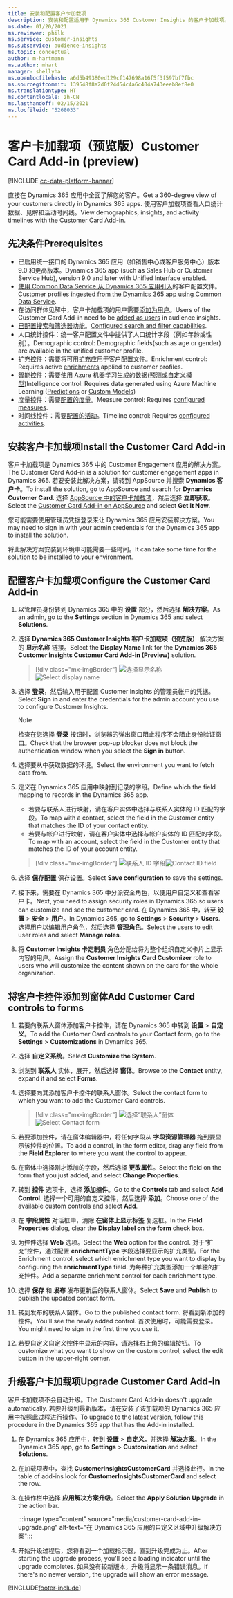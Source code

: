 ```yaml
---
title: 安装和配置客户卡加载项
description: 安装和配置适用于 Dynamics 365 Customer Insights 的客户卡加载项。
ms.date: 01/20/2021
ms.reviewer: philk
ms.service: customer-insights
ms.subservice: audience-insights
ms.topic: conceptual
author: m-hartmann
ms.author: mhart
manager: shellyha
ms.openlocfilehash: a6d5b49380ed129cf147698a16f5f3f597bf7fbc
ms.sourcegitcommit: 139548f8a2d0f24d54c4a6c404a743eeeb8ef8e0
ms.translationtype: HT
ms.contentlocale: zh-CN
ms.lasthandoff: 02/15/2021
ms.locfileid: "5268033"
---
```

# <a name="customer-card-add-in-preview"></a><span data-ttu-id="21855-103">客户卡加载项（预览版）</span><span class="sxs-lookup"><span data-stu-id="21855-103">Customer Card Add-in (preview)</span></span>

[!INCLUDE [cc-data-platform-banner](../includes/cc-data-platform-banner.md)]

<span data-ttu-id="21855-104">直接在 Dynamics 365 应用中全面了解您的客户。</span><span class="sxs-lookup"><span data-stu-id="21855-104">Get a 360-degree view of your customers directly in Dynamics 365 apps.</span></span> <span data-ttu-id="21855-105">使用客户加载项查看人口统计数据、见解和活动时间线。</span><span class="sxs-lookup"><span data-stu-id="21855-105">View demographics, insights, and activity timelines with the Customer Card Add-in.</span></span>

## <a name="prerequisites"></a><span data-ttu-id="21855-106">先决条件</span><span class="sxs-lookup"><span data-stu-id="21855-106">Prerequisites</span></span>

- <span data-ttu-id="21855-107">已启用统一接口的 Dynamics 365 应用（如销售中心或客户服务中心）版本 9.0 和更高版本。</span><span class="sxs-lookup"><span data-stu-id="21855-107">Dynamics 365 app (such as Sales Hub or Customer Service Hub), version 9.0 and later with Unified Interface enabled.</span></span>
- <span data-ttu-id="21855-108">[使用 Common Data Service 从 Dynamics 365 应用引入](connect-power-query.md)的客户配置文件。</span><span class="sxs-lookup"><span data-stu-id="21855-108">Customer profiles [ingested from the Dynamics 365 app using Common Data Service](connect-power-query.md).</span></span>
- <span data-ttu-id="21855-109">在访问群体见解中，客户卡加载项的用户需要[添加为用户](permissions.md)。</span><span class="sxs-lookup"><span data-stu-id="21855-109">Users of the Customer Card Add-in need to be [added as users](permissions.md) in audience insights.</span></span>
- <span data-ttu-id="21855-110">[已配置搜索和筛选器功能](search-filter-index.md)。</span><span class="sxs-lookup"><span data-stu-id="21855-110">[Configured search and filter capabilities](search-filter-index.md).</span></span>
- <span data-ttu-id="21855-111">人口统计控件：统一客户配置文件中提供了人口统计字段（例如年龄或性别）。</span><span class="sxs-lookup"><span data-stu-id="21855-111">Demographic control: Demographic fields(such as age or gender) are available in the unified customer profile.</span></span>
- <span data-ttu-id="21855-112">扩充控件：需要将可用[扩充](enrichment-hub.md)应用于客户配置文件。</span><span class="sxs-lookup"><span data-stu-id="21855-112">Enrichment control: Requires active [enrichments](enrichment-hub.md) applied to customer profiles.</span></span>
- <span data-ttu-id="21855-113">智能控件：需要使用 Azure 机器学习生成的数据([预测](predictions.md)或[自定义模型](custom-models.md))</span><span class="sxs-lookup"><span data-stu-id="21855-113">Intelligence control: Requires data generated using Azure Machine Learning ([Predictions](predictions.md) or [Custom Models](custom-models.md))</span></span>
- <span data-ttu-id="21855-114">度量控件：需要[配置的度量](measures.md)。</span><span class="sxs-lookup"><span data-stu-id="21855-114">Measure control: Requires [configured measures](measures.md).</span></span>
- <span data-ttu-id="21855-115">时间线控件：需要[配置的活动](activities.md)。</span><span class="sxs-lookup"><span data-stu-id="21855-115">Timeline control: Requires [configured activities](activities.md).</span></span>

## <a name="install-the-customer-card-add-in"></a><span data-ttu-id="21855-116">安装客户卡加载项</span><span class="sxs-lookup"><span data-stu-id="21855-116">Install the Customer Card Add-in</span></span>

<span data-ttu-id="21855-117">客户卡加载项是 Dynamics 365 中的 Customer Engagement 应用的解决方案。</span><span class="sxs-lookup"><span data-stu-id="21855-117">The Customer Card Add-in is a solution for customer engagement apps in Dynamics 365.</span></span> <span data-ttu-id="21855-118">若要安装此解决方案，请转到 AppSource 并搜索 **Dynamics 客户卡**。</span><span class="sxs-lookup"><span data-stu-id="21855-118">To install the solution, go to AppSource and search for **Dynamics Customer Card**.</span></span> <span data-ttu-id="21855-119">选择 [AppSource 中的客户卡加载项](https://appsource.microsoft.com/product/dynamics-365/mscrm.dynamics_365_customer_insights_customer_card_addin?tab=Overview)，然后选择 **立即获取**。</span><span class="sxs-lookup"><span data-stu-id="21855-119">Select the [Customer Card Add-in on AppSource](https://appsource.microsoft.com/product/dynamics-365/mscrm.dynamics_365_customer_insights_customer_card_addin?tab=Overview) and select **Get It Now**.</span></span>

<span data-ttu-id="21855-120">您可能需要使用管理员凭据登录来让 Dynamics 365 应用安装解决方案。</span><span class="sxs-lookup"><span data-stu-id="21855-120">You may need to sign in with your admin credentials for the Dynamics 365 app to install the solution.</span></span>

<span data-ttu-id="21855-121">将此解决方案安装到环境中可能需要一些时间。</span><span class="sxs-lookup"><span data-stu-id="21855-121">It can take some time for the solution to be installed to your environment.</span></span>

## <a name="configure-the-customer-card-add-in"></a><span data-ttu-id="21855-122">配置客户卡加载项</span><span class="sxs-lookup"><span data-stu-id="21855-122">Configure the Customer Card Add-in</span></span>

1. <span data-ttu-id="21855-123">以管理员身份转到 Dynamics 365 中的 **设置** 部分，然后选择 **解决方案**。</span><span class="sxs-lookup"><span data-stu-id="21855-123">As an admin, go to the **Settings** section in Dynamics 365 and select **Solutions**.</span></span>

1. <span data-ttu-id="21855-124">选择 **Dynamics 365 Customer Insights 客户卡加载项（预览版）** 解决方案的 **显示名称** 链接。</span><span class="sxs-lookup"><span data-stu-id="21855-124">Select the **Display Name** link for the **Dynamics 365 Customer Insights Customer Card Add-in (Preview)** solution.</span></span>

   > [!div class="mx-imgBorder"]
   > <span data-ttu-id="21855-125">![选择显示名称](media/select-display-name.png "选择显示名称")</span><span class="sxs-lookup"><span data-stu-id="21855-125">![Select display name](media/select-display-name.png "Select display name")</span></span>

1. <span data-ttu-id="21855-126">选择 **登录**，然后输入用于配置 Customer Insights 的管理员帐户的凭据。</span><span class="sxs-lookup"><span data-stu-id="21855-126">Select **Sign in** and enter the credentials for the admin account you use to configure Customer Insights.</span></span>

   > [!NOTE]
   > <span data-ttu-id="21855-127">检查在您选择 **登录** 按钮时，浏览器的弹出窗口阻止程序不会阻止身份验证窗口。</span><span class="sxs-lookup"><span data-stu-id="21855-127">Check that the browser pop-up blocker does not block the authentication window when you select the **Sign in** button.</span></span>

1. <span data-ttu-id="21855-128">选择要从中获取数据的环境。</span><span class="sxs-lookup"><span data-stu-id="21855-128">Select the environment you want to fetch data from.</span></span>

1. <span data-ttu-id="21855-129">定义在 Dynamics 365 应用中映射到记录的字段。</span><span class="sxs-lookup"><span data-stu-id="21855-129">Define which the field mapping to records in the Dynamics 365 app.</span></span>
   - <span data-ttu-id="21855-130">若要与联系人进行映射，请在客户实体中选择与联系人实体的 ID 匹配的字段。</span><span class="sxs-lookup"><span data-stu-id="21855-130">To map with a contact, select the field in the Customer entity that matches the ID of your contact entity.</span></span>
   - <span data-ttu-id="21855-131">若要与帐户进行映射，请在客户实体中选择与帐户实体的 ID 匹配的字段。</span><span class="sxs-lookup"><span data-stu-id="21855-131">To map with an account, select the field in the Customer entity that matches the ID of your account entity.</span></span>

   > [!div class="mx-imgBorder"]
   > <span data-ttu-id="21855-132">![联系人 ID 字段](media/contact-id-field.png "联系人 ID 字段")</span><span class="sxs-lookup"><span data-stu-id="21855-132">![Contact ID field](media/contact-id-field.png "Contact ID field")</span></span>

1. <span data-ttu-id="21855-133">选择 **保存配置** 保存设置。</span><span class="sxs-lookup"><span data-stu-id="21855-133">Select **Save configuration** to save the settings.</span></span>

1. <span data-ttu-id="21855-134">接下来，需要在 Dynamics 365 中分派安全角色，以便用户自定义和查看客户卡。</span><span class="sxs-lookup"><span data-stu-id="21855-134">Next, you need to assign security roles in Dynamics 365 so users can customize and see the customer card.</span></span> <span data-ttu-id="21855-135">在 Dynamics 365 中，转至 **设置** > **安全** > **用户**。</span><span class="sxs-lookup"><span data-stu-id="21855-135">In Dynamics 365, go to **Settings** > **Security** > **Users**.</span></span> <span data-ttu-id="21855-136">选择用户以编辑用户角色，然后选择 **管理角色**。</span><span class="sxs-lookup"><span data-stu-id="21855-136">Select the users to edit user roles and select **Manage roles**.</span></span>

1. <span data-ttu-id="21855-137">将 **Customer Insights 卡定制员** 角色分配给将为整个组织自定义卡片上显示内容的用户。</span><span class="sxs-lookup"><span data-stu-id="21855-137">Assign the **Customer Insights Card Customizer** role to users who will customize the content shown on the card for the whole organization.</span></span>

## <a name="add-customer-card-controls-to-forms"></a><span data-ttu-id="21855-138">将客户卡控件添加到窗体</span><span class="sxs-lookup"><span data-stu-id="21855-138">Add Customer Card controls to forms</span></span>
  
1. <span data-ttu-id="21855-139">若要向联系人窗体添加客户卡控件，请在 Dynamics 365 中转到 **设置** > **自定义**。</span><span class="sxs-lookup"><span data-stu-id="21855-139">To add the Customer Card controls to your Contact form, go to the **Settings** > **Customizations** in Dynamics 365.</span></span>

1. <span data-ttu-id="21855-140">选择 **自定义系统**。</span><span class="sxs-lookup"><span data-stu-id="21855-140">Select **Customize the System**.</span></span>

1. <span data-ttu-id="21855-141">浏览到 **联系人** 实体，展开，然后选择 **窗体**。</span><span class="sxs-lookup"><span data-stu-id="21855-141">Browse to the **Contact** entity, expand it and select **Forms**.</span></span>

1. <span data-ttu-id="21855-142">选择要向其添加客户卡控件的联系人窗体。</span><span class="sxs-lookup"><span data-stu-id="21855-142">Select the contact form to which you want to add the Customer Card controls.</span></span>

    > [!div class="mx-imgBorder"]
    > <span data-ttu-id="21855-143">![选择“联系人”窗体](media/contact-active-forms.png "选择“联系人”窗体")</span><span class="sxs-lookup"><span data-stu-id="21855-143">![Select Contact form](media/contact-active-forms.png "Select Contact form")</span></span>

1. <span data-ttu-id="21855-144">若要添加控件，请在窗体编辑器中，将任何字段从 **字段资源管理器** 拖到要显示该控件的位置。</span><span class="sxs-lookup"><span data-stu-id="21855-144">To add a control, in the form editor, drag any field from the **Field Explorer** to where you want the control to appear.</span></span>

1. <span data-ttu-id="21855-145">在窗体中选择刚才添加的字段，然后选择 **更改属性**。</span><span class="sxs-lookup"><span data-stu-id="21855-145">Select the field on the form that you just added, and select **Change Properties**.</span></span>

1. <span data-ttu-id="21855-146">转到 **控件** 选项卡，选择 **添加控件**。</span><span class="sxs-lookup"><span data-stu-id="21855-146">Go to the **Controls** tab and select **Add Control**.</span></span> <span data-ttu-id="21855-147">选择一个可用的自定义控件，然后选择 **添加**。</span><span class="sxs-lookup"><span data-stu-id="21855-147">Choose one of the available custom controls and select **Add**.</span></span>

1. <span data-ttu-id="21855-148">在 **字段属性** 对话框中，清除 **在窗体上显示标签** 复选框。</span><span class="sxs-lookup"><span data-stu-id="21855-148">In the **Field Properties** dialog, clear the **Display label on the form** check box.</span></span>

1. <span data-ttu-id="21855-149">为控件选择 **Web** 选项。</span><span class="sxs-lookup"><span data-stu-id="21855-149">Select the **Web** option for the control.</span></span> <span data-ttu-id="21855-150">对于“扩充”控件，通过配置 **enrichmentType** 字段选择要显示的扩充类型。</span><span class="sxs-lookup"><span data-stu-id="21855-150">For the Enrichment control, select which enrichment type you want to display by configuring the **enrichmentType** field.</span></span> <span data-ttu-id="21855-151">为每种扩充类型添加一个单独的扩充控件。</span><span class="sxs-lookup"><span data-stu-id="21855-151">Add a separate enrichment control for each enrichment type.</span></span>

1. <span data-ttu-id="21855-152">选择 **保存** 和 **发布** 发布更新后的联系人窗体。</span><span class="sxs-lookup"><span data-stu-id="21855-152">Select **Save** and **Publish** to publish the updated contact form.</span></span>

1. <span data-ttu-id="21855-153">转到发布的联系人窗体。</span><span class="sxs-lookup"><span data-stu-id="21855-153">Go to the published contact form.</span></span> <span data-ttu-id="21855-154">将看到新添加的控件。</span><span class="sxs-lookup"><span data-stu-id="21855-154">You'll see the newly added control.</span></span> <span data-ttu-id="21855-155">首次使用时，可能需要登录。</span><span class="sxs-lookup"><span data-stu-id="21855-155">You might need to sign in the first time you use it.</span></span>

1. <span data-ttu-id="21855-156">若要自定义自定义控件中显示的内容，请选择右上角的编辑按钮。</span><span class="sxs-lookup"><span data-stu-id="21855-156">To customize what you want to show on the custom control, select the edit button in the upper-right corner.</span></span>

## <a name="upgrade-customer-card-add-in"></a><span data-ttu-id="21855-157">升级客户卡加载项</span><span class="sxs-lookup"><span data-stu-id="21855-157">Upgrade Customer Card Add-in</span></span>
<span data-ttu-id="21855-158">客户卡加载项不会自动升级。</span><span class="sxs-lookup"><span data-stu-id="21855-158">The Customer Card Add-in doesn't upgrade automatically.</span></span> <span data-ttu-id="21855-159">若要升级到最新版本，请在安装了该加载项的 Dynamics 365 应用中按照此过程进行操作。</span><span class="sxs-lookup"><span data-stu-id="21855-159">To upgrade to the latest version, follow this procedure in the Dynamics 365 app that has the Add-in installed.</span></span>

1. <span data-ttu-id="21855-160">在 Dynamics 365 应用中，转到 **设置** > **自定义**，并选择 **解决方案**。</span><span class="sxs-lookup"><span data-stu-id="21855-160">In the Dynamics 365 app, go to **Settings** > **Customization** and select **Solutions**.</span></span>

1. <span data-ttu-id="21855-161">在加载项表中，查找 **CustomerInsightsCustomerCard** 并选择此行。</span><span class="sxs-lookup"><span data-stu-id="21855-161">In the table of add-ins look for **CustomerInsightsCustomerCard** and select the row.</span></span>

1. <span data-ttu-id="21855-162">在操作栏中选择 **应用解决方案升级**。</span><span class="sxs-lookup"><span data-stu-id="21855-162">Select the **Apply Solution Upgrade** in the action bar.</span></span>

   :::image type="content" source="media/customer-card-add-in-upgrade.png" alt-text="在 Dynamics 365 应用的自定义区域中升级解决方案":::

1. <span data-ttu-id="21855-164">开始升级过程后，您将看到一个加载指示器，直到升级完成为止。</span><span class="sxs-lookup"><span data-stu-id="21855-164">After starting the upgrade process, you'll see a loading indicator until the upgrade completes.</span></span> <span data-ttu-id="21855-165">如果没有较新版本，升级将显示一条错误消息。</span><span class="sxs-lookup"><span data-stu-id="21855-165">If there's no newer version, the upgrade will show an error message.</span></span>


[!INCLUDE[footer-include](../includes/footer-banner.md)]